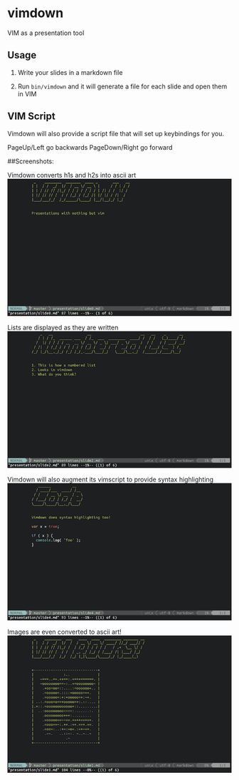 # vimdown

VIM as a presentation tool


## Usage

1. Write your slides in a markdown file

2. Run `bin/vimdown` and it will generate a file for each slide and open them in VIM

## VIM Script

Vimdown will also provide a script file that will set up keybindings for you.

PageUp/Left go backwards
PageDown/Right go forward

##Screenshots:

Vimdown converts h1s and h2s into ascii art
![](img/demo1.png)

Lists are displayed as they are written
![](img/demo2.png)

Vimdown will also augment its vimscript to provide syntax highlighting
![](img/demo3.png)

Images are even converted to ascii art!
![](img/demo4.png)
